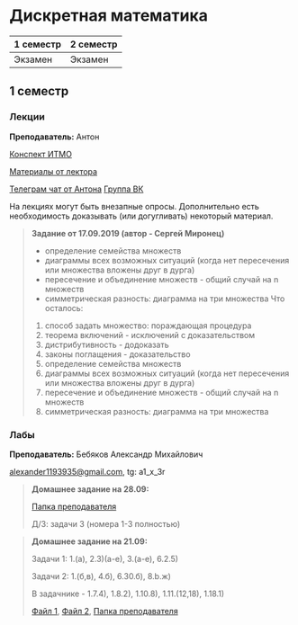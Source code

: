 # Дискретная математика

|1 семестр|2 семестр|
|---|---|
|Экзамен|Экзамен|

## 1 семестр
### Лекции

**Преподаватель:** Антон

[Конспект ИТМО](http://neerc.ifmo.ru/wiki/index.php?title=%D0%94%D0%B8%D1%81%D0%BA%D1%80%D0%B5%D1%82%D0%BD%D0%B0%D1%8F_%D0%BC%D0%B0%D1%82%D0%B5%D0%BC%D0%B0%D1%82%D0%B8%D0%BA%D0%B0)

[Материалы от лектора](https://neerc.ifmo.ru/teaching/disalgo/discrete/)

[Телеграм чат от Антона](https://t.me/discretmath)  [Группа ВК](https://vk.com/disalgo)

На лекциях могут быть внезапные опросы. Дополнительно есть необходимость доказывать (или догугливать) некоторый материал.

> **Задание от 17.09.2019 (автор - Сергей Миронец)**
> + определение семейства множеств
> + диаграммы всех возможных ситуаций (когда нет пересечения или множества вложены друг в дурга)
> + пересечение и объединение множеств - общий случай на n множеств
> + симметрическая разность: диаграмма на три множества
> Что осталось:
> 1. способ задать множество: пораждающая процедура
> 2. теорема включений - исключений
> с доказательством
> 3. дистрибутивность - додоказать
> 4. законы поглащения - доказательство
> 5. определение семейства множеств
> 6. диаграммы всех возможных ситуаций (когда нет пересечения или множества вложены друг в дурга)
> 7. пересечение и объединение множеств - общий случай на n множеств
> 8. симметрическая разность: диаграмма на три множества

### Лабы

**Преподаватель:** Бебяков Александр Михайлович

alexander1193935@gmail.com, tg: a1_x_3r

> **Домашнее задание на 28.09:**
>
> [Папка преподавателя](https://drive.google.com/drive/folders/1YBCxu1Vg-vWvaVbzmckRuvWFs6jlnJzA)
>
> Д/З: задачи 3 (номера 1-3 полностью)

> **Домашнее задание на 21.09:**
>
> Задачи 1: 1.(а), 2.3)(а-е), 3.(а-е), 6.2.5)
>
> Задачи 2: 1.(б,в), 4.б), 6.30.б), 8.b.ж)
>
> В задачнике - 1.7.4), 1.8.2), 1.10.8), 1.11.(12,18), 1.18.1)
>
> [Файл 1](../Files/Задачник%20Теория%20множеств.pdf), [Файл 2](../Files/1568655347489_ДЗ%20Теория%20множеств.pdf), [Папка преподавателя](https://drive.google.com/drive/folders/1YBCxu1Vg-vWvaVbzmckRuvWFs6jlnJzA)
